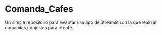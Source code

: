 # Comanda_Cafes
Un simple repositorio para levantar una app de Streamlit con la que realizar comandas conjuntas para el café.
